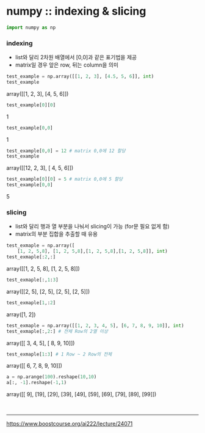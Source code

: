 # numpy :: indexing & slicing


```python
import numpy as np
```

### indexing

- list와 달리 2차원 배열에서 [0,0]과 같은 표기법을 제공
- matrix일 경우 앞은 row, 뒤는 column을 의미



```python
test_example = np.array([[1, 2, 3], [4.5, 5, 6]], int)
test_example
```




   array([[1, 2, 3],
           [4, 5, 6]])




```python
test_example[0][0]
```




   1




```python
test_example[0,0]
```




   1




```python
test_example[0,0] = 12 # matrix 0,0에 12 할당
test_example
```




   array([[12,  2,  3],
           [ 4,  5,  6]])




```python
test_example[0][0] = 5 # matrix 0,0에 5 할당
test_example[0,0]
```




   5



### slicing

- list와 달리 행과 열 부분을 나눠서 slicing이 가능 (for문 필요 없게 함)
- matrix의 부분 집합을 추출할 때 유용



```python
test_exmaple = np.array([
    [1, 2, 5,8], [1, 2, 5,8],[1, 2, 5,8],[1, 2, 5,8]], int)
test_exmaple[:2,:]
```




   array([[1, 2, 5, 8],
           [1, 2, 5, 8]])




```python
test_exmaple[:,1:3] 
```




   array([[2, 5],
           [2, 5],
           [2, 5],
           [2, 5]])




```python
test_exmaple[1,:2]
```




   array([1, 2])




```python
test_exmaple = np.array([[1, 2, 3, 4, 5], [6, 7, 8, 9, 10]], int)
test_exmaple[:,2:] # 전체 Row의 2열 이상
```




   array([[ 3,  4,  5],
           [ 8,  9, 10]])




```python
test_exmaple[1:3] # 1 Row ~ 2 Row의 전체
```




   array([[ 6,  7,  8,  9, 10]])




```python
a = np.arange(100).reshape(10,10)
a[:, -1].reshape(-1,1)
```




   array([[ 9],
           [19],
           [29],
           [39],
           [49],
           [59],
           [69],
           [79],
           [89],
           [99]])

<br/>

***
https://www.boostcourse.org/ai222/lecture/24071
